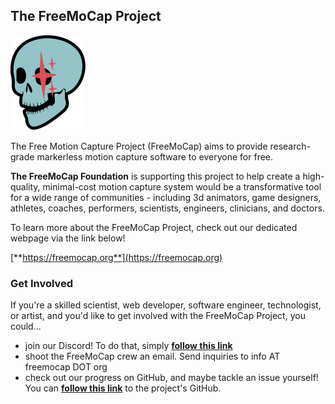 ## The FreeMoCap Project

![Alt text](assets/images/fmc-logo-transparent-bkgd_smaller.png)

The Free Motion Capture Project (FreeMoCap) aims to provide research-grade markerless motion capture software to everyone for free. 

**The FreeMoCap Foundation** is supporting this project to help create a high-quality, minimal-cost motion capture system would be a transformative tool for a wide range of communities - including 3d animators, game designers, athletes, coaches, performers, scientists, engineers, clinicians, and doctors. 

To learn more about the FreeMoCap Project, check out our dedicated webpage via the link below!

[**https://freemocap.org**](https://freemocap.org)

### Get Involved

If you're a skilled scientist, web developer, software engineer, technologist, or artist, and you'd like to get involved with the FreeMoCap Project, you could...

- join our Discord! To do that, simply [**follow this link**](https://discord.com/invite/SgdnzbHDTG)
- shoot the FreeMoCap crew an email. Send inquiries to info AT freemocap DOT org
- check out our progress on GitHub, and maybe tackle an issue yourself! You can [**follow this link**](https://github.com/freemocap/freemocap) to the project's GitHub.